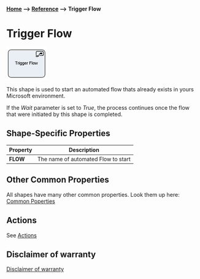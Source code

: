 __[Home](/) --> [Reference](/ref) --> Trigger Flow__

# Trigger Flow

![Trigger Flow](media/TriggerFlow.png)

This shape is used to start an automated flow thats already exists in yours Microsoft environment.

If the *Wait* parameter is set to *True*, the process continues once the flow that were initiated by this shape is completed.

## Shape-Specific Properties

| Property | Description |
| -------- | ----------- |
| **FLOW** | The name of automated Flow to start |


## Other Common Properties
All shapes have many other common properties. Look them up here: [Common Poperties](common/README.md)

## Actions
See [Actions](common/Actions.md)

## Disclaimer of warranty

[Disclaimer of warranty](../guides/common/DisclaimerOfWarranty.md)